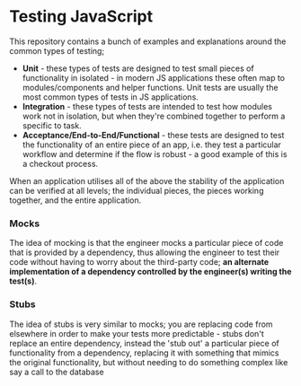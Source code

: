 # Testing JavaScript
This repository contains a bunch of examples and explanations around the common types of testing;

- **Unit** - these types of tests are designed to test small pieces of functionality in isolated - in modern JS applications these often map to modules/components and helper functions. Unit tests are usually the most common types of tests in JS applications.
- **Integration** - these types of tests are intended to test how modules work not in isolation, but when they're combined together to perform a specific to task.
- **Acceptance/End-to-End/Functional** - these tests are designed to test the functionality of an entire piece of an app, i.e. they test a particular workflow and determine if the flow is robust - a good example of this is a checkout process. 

When an application utilises all of the above the stability of the application can be verified at all levels; the individual pieces, the pieces working together, and the entire application.


### Mocks
The idea of mocking is that the engineer mocks a particular piece of code that is provided by a dependency, thus allowing the engineer to test their code without having to worry about the third-party code; **an alternate implementation of a dependency controlled by the engineer(s) writing the test(s)**.


### Stubs 
The idea of stubs is very similar to mocks; you are replacing code from elsewhere in order to make your tests more predictable - stubs don't replace an entire dependency, instead the 'stub out' a particular piece of functionality from a dependency, replacing it with something that mimics the original functionality, but without needing to do something complex like say a call to the database

